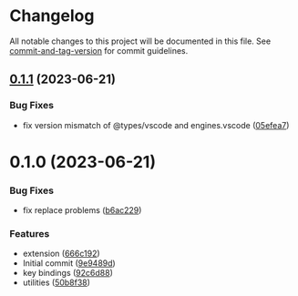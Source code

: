 # Changelog

All notable changes to this project will be documented in this file. See [commit-and-tag-version](https://github.com/absolute-version/commit-and-tag-version) for commit guidelines.

## [0.1.1](https://github.com/Clarkkkk/vue-class-converter/compare/v0.1.0...v0.1.1) (2023-06-21)


### Bug Fixes

* fix version mismatch of @types/vscode and engines.vscode ([05efea7](https://github.com/Clarkkkk/vue-class-converter/commit/05efea757d011f65406683c9953489f7bd8bc566))



# 0.1.0 (2023-06-21)


### Bug Fixes

* fix replace problems ([b6ac229](https://github.com/Clarkkkk/vue-class-converter/commit/b6ac2295b27ee61d813f1ea0b9577bdc7f3120d1))


### Features

* extension ([666c192](https://github.com/Clarkkkk/vue-class-converter/commit/666c192d5a68065eb71f92de20d46692d973d570))
* Initial commit ([9e9489d](https://github.com/Clarkkkk/vue-class-converter/commit/9e9489dbe5f752f923c50a157ff91cb2d88f86be))
* key bindings ([92c6d88](https://github.com/Clarkkkk/vue-class-converter/commit/92c6d888059f313c99228a9823c8f49e692965e7))
* utilities ([50b8f38](https://github.com/Clarkkkk/vue-class-converter/commit/50b8f388b7201fc972f95ec24944a2d700f3333f))
